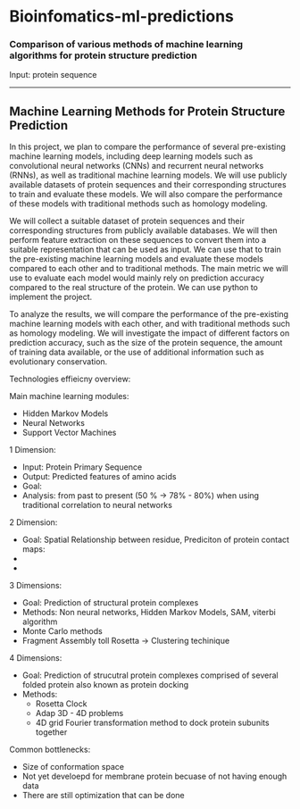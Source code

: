 # Bioinfomatics-ml-predictions
### Comparison of various methods of machine learning algorithms for protein structure prediction


Input: protein sequence

---



## **Machine Learning Methods for Protein Structure Prediction**

In this project, we plan to compare the performance of several pre-existing machine learning models, including deep learning models such as convolutional neural networks (CNNs) and recurrent neural networks (RNNs), as well as traditional machine learning models. We will use publicly available datasets of protein sequences and their corresponding structures to train and evaluate these models. We will also compare the performance of these models with traditional methods such as homology modeling.

We will collect a suitable dataset of protein sequences and their corresponding structures from publicly available databases. We will then perform feature extraction on these sequences to convert them into a suitable representation that can be used as input. We can use that to train the pre-existing machine learning models and evaluate these models compared to each other and to traditional methods. The main metric we will use to evaluate each model would mainly rely on prediction accuracy compared to the real structure of the protein. We can use python to implement the project. 

To analyze the results, we will compare the performance of the pre-existing machine learning models with each other, and with traditional methods such as homology modeling. We will investigate the impact of different factors on prediction accuracy, such as the size of the protein sequence, the amount of training data available, or the use of additional information such as evolutionary conservation.



Technologies effieicny overview:

Main machine learning modules:
- Hidden Markov Models
- Neural Networks
- Support Vector Machines

1 Dimension:
* Input: Protein Primary Sequence
* Output: Predicted features of amino acids
* Goal: 
* Analysis: from past to present (50 % -> 78% - 80%) when using traditional correlation to neural networks

2 Dimension:
* Goal: Spatial Relationship between residue, Prediciton of protein contact maps:
* 
* 
    
3 Dimensions:
* Goal: Prediction of structural protein complexes 
* Methods: Non neural networks, Hidden Markov Models, SAM, viterbi algorithm
* Monte Carlo methods
* Fragment Assembly toll Rosetta -> Clustering techinique

4 Dimensions:
* Goal: Prediction of strucutral protein complexes comprised of several folded protein also known as protein docking
* Methods:
    * Rosetta Clock
    * Adap 3D - 4D problems
    * 4D grid Fourier transformation method to dock protein subunits together


Common bottlenecks:
- Size of conformation space
- Not yet develoepd for membrane protein becuase of not having enough data
- There are still optimization that can be done



